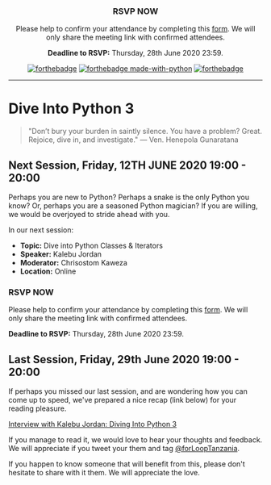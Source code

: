 <div align="center">

<h3>RSVP NOW</h3>

Please help to confirm your attendance by completing this [form](https://docs.google.com/forms/d/e/1FAIpQLSfZmpD6sMz3VMBumfcnjnQYX3UOJBkkS1DUZwBd4g2tXjkBGQ/viewform). We will only share the meeting link with confirmed attendees.

<strong>Deadline to RSVP:</strong> Thursday, 28th June 2020 23:59. 

[![forthebadge](https://forthebadge.com/images/badges/built-with-love.svg)](https://forthebadge.com)
[![forthebadge made-with-python](http://ForTheBadge.com/images/badges/made-with-python.svg)](https://www.python.org/)
[![forthebadge](https://forthebadge.com/images/badges/built-by-developers.svg)](https://forthebadge.com)

</div>

---

# Dive Into Python 3

> "Don’t bury your burden in saintly silence. You have a problem? Great. Rejoice, dive in, and investigate." — Ven. Henepola Gunaratana 

## Next Session, Friday, 12TH JUNE 2020 19:00 - 20:00

Perhaps you are new to Python? Perhaps a snake is the only Python you know? Or, perhaps you are a seasoned Python magician? If you are willing, we would be overjoyed to stride ahead with you.

In our next session:

- **Topic:** Dive into Python Classes & Iterators
- **Speaker:** Kalebu Jordan
- **Moderator:** Chrisostom Kaweza 
- **Location:** Online

### RSVP NOW

Please help to confirm your attendance by completing this [form](https://docs.google.com/forms/d/e/1FAIpQLSfZmpD6sMz3VMBumfcnjnQYX3UOJBkkS1DUZwBd4g2tXjkBGQ/viewform). We will only share the meeting link with confirmed attendees.

**Deadline to RSVP:** Thursday, 28th June 2020 23:59. 

## Last Session, Friday, 29th June 2020 19:00 - 20:00

If perhaps you missed our last session, and are wondering how you can come up to speed, we've prepared a nice recap (link below) for your reading pleasure.

[Interview with Kalebu Jordan: Diving Into Python 3](https://medium.com/dive-into-python-3/interview-with-kalebu-jordan-diving-into-python-3-cb9498bdf798)

If you manage to read it, we would love to hear your thoughts and feedback. We will appreciate if you tweet your them and tag [@forLoopTanzania](https://twitter.com/@forLoopTanzania).

If you happen to know someone that will benefit from this, please don't hesitate to share with it them. We will appreciate the love. 
